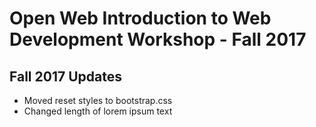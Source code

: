 # Open Web Introduction to Web Development Workshop - Fall 2017

## Fall 2017 Updates
* Moved reset styles to bootstrap.css
* Changed length of lorem ipsum text
